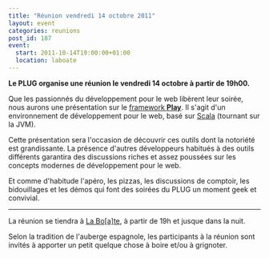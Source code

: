 ```yaml
---
title: "Réunion vendredi 14 octobre 2011"
layout: event
categories: reunions
post_id: 187
event:
  start: 2011-10-14T19:00:00+01:00
  location: laboate
---
```

**Le PLUG organise une réunion le vendredi 14 octobre à partir de 19h00.**

Que les passionnés du développement pour le web libèrent leur soirée, nous aurons une présentation sur le [framework **Play**](http://www.playframework.org/). Il s'agit d'un environnement de développement pour le web, basé sur [Scala](http://www.scala-lang.org/) (tournant sur la JVM).

Cette présentation sera l'occasion de découvrir ces outils dont la notoriété est grandissante. La présence d'autres développeurs habitués à des outils différents garantira des discussions riches et assez poussées sur les concepts modernes de développement pour le web.

Et comme d'habitude l'apéro, les pizzas, les discussions de comptoir, les bidouillages et les démos qui font des soirées du PLUG un moment geek et convivial.

----
La réunion se tiendra à [La Bo\[a\]te](http://laboate.com/), à partir de 19h et jusque dans la nuit.

Selon la tradition de l'auberge espagnole, les participants à la réunion sont invités à apporter un petit quelque chose à boire et/ou à grignoter.
